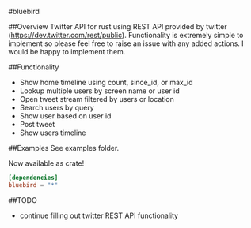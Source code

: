 #bluebird

##Overview
Twitter API for rust using REST API provided by twitter 
(https://dev.twitter.com/rest/public). Functionality is extremely simple 
to implement so please feel free to raise an issue with any added actions. 
I would be happy to implement them.

##Functionality
- Show home timeline using count, since_id, or max_id
- Lookup multiple users by screen name or user id
- Open tweet stream filtered by users or location
- Search users by query
- Show user based on user id
- Post tweet
- Show users timeline

##Examples
See examples folder.

Now available as crate!
```toml
[dependencies]
bluebird = "*"
```

##TODO
- continue filling out twitter REST API functionality
